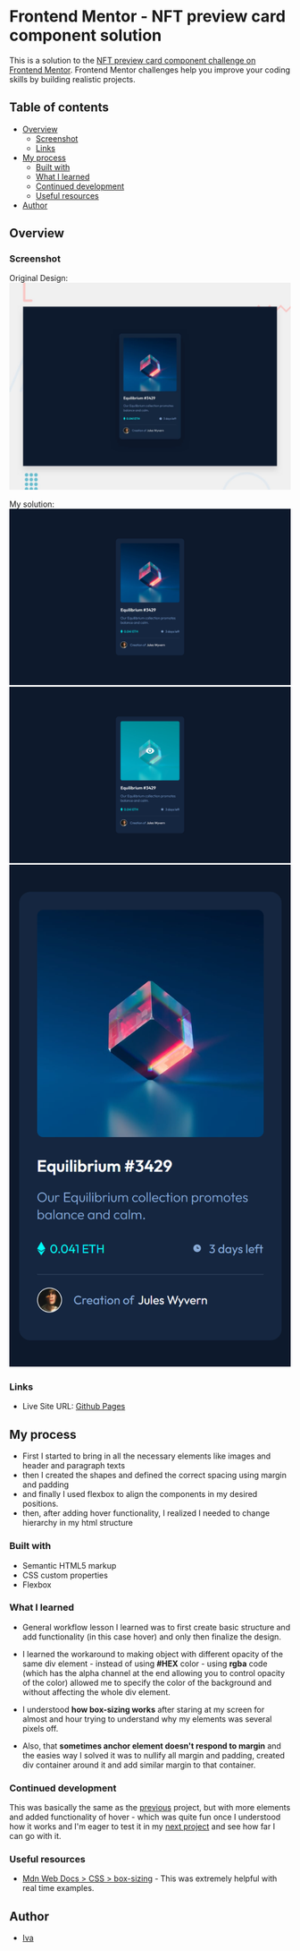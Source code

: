 # Frontend Mentor - NFT preview card component solution

This is a solution to the [NFT preview card component challenge on Frontend Mentor](https://www.frontendmentor.io/challenges/nft-preview-card-component-SbdUL_w0U). Frontend Mentor challenges help you improve your coding skills by building realistic projects. 

## Table of contents

- [Overview](#overview)
  - [Screenshot](#screenshot)
  - [Links](#links)
- [My process](#my-process)
  - [Built with](#built-with)
  - [What I learned](#what-i-learned)
  - [Continued development](#continued-development)
  - [Useful resources](#useful-resources)
- [Author](#author)

## Overview

### Screenshot

Original Design:
![Original Design](/design/desktop-preview.jpg)

My solution:
![Desktop](/design/screenshot-desktop.png)
![Desktop - Active](/design/screenshot-desktop-active.png)
![Mobile](/design/screenshot-mobile.png)

### Links
- Live Site URL: [Github Pages](https://github.com/ivaberiashvili/nft-preview-card-component.git)

## My process

- First I started to bring in all the necessary elements like images and header and paragraph texts
- then I created the shapes and defined the correct spacing using margin and padding
- and finally I used flexbox to align the components in my desired positions. 
- then, after adding hover functionality, I realized I needed to change hierarchy in my html structure

### Built with

- Semantic HTML5 markup
- CSS custom properties
- Flexbox

### What I learned

- General workflow lesson I learned was to first create basic structure and add functionality (in this case hover) and only then finalize the design.

- I learned the workaround to making object with different opacity of the same div element - instead of using **#HEX** color - using **rgba** code (which has the alpha channel at the end allowing you to control opacity of the color) allowed me to specify the color of the background and without affecting the whole div element.

- I understood **how box-sizing works** after staring at my screen for almost and hour trying to understand why my elements was several pixels off.

- Also, that **sometimes anchor element doesn't respond to margin** and the easies way I solved it was to nullify all margin and padding, created div container around it and add similar margin to that container.


### Continued development

This was basically the same as the [previous](https://github.com/ivaberiashvili/qr-code-component) project, but with more elements and added functionality of hover - which was quite fun once I understood how it works and I'm eager to test it in my [next project](https://github.com/ivaberiashvili/order-summary-component) and see how far I can go with it. 


### Useful resources

- [Mdn Web Docs > CSS > box-sizing](https://developer.mozilla.org/en-US/docs/Web/CSS/box-sizing) - This was extremely helpful with real time examples.

## Author

- [Iva](https://github.com/ivaberiashvili)